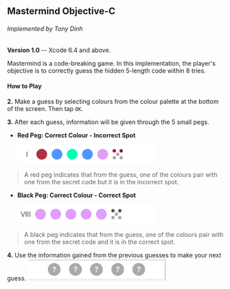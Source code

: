 

## Mastermind Objective-C
###### Implemented by Tony Dinh
**Version 1.0** -- Xcode 6.4 and above.

Mastermind is a code-breaking game. In this implementation, the player's objective is to correctly guess the hidden 5-length code within 8 tries.

#### How to Play


**2.** Make a guess by selecting colours from the colour palette at the bottom of the screen. Then tap `OK`.

**3.** After each guess, information will be given through the 5 small pegs.

  * **Red Peg: Correct Colour - Incorrect Spot**  
     
    ![Screenshot](/Screenshots/ss3.png)

> A red peg indicates that from the guess, one of the colours pair with one from the secret code 
> but it is in the incorrect spot.

  * **Black Peg: Correct Colour - Correct Spot**

      ![Screenshot](/Screenshots/ss4.png)

> A black peg indicates that from the guess, one of the colours pair with one from the secret code 
> and it is in the correct spot.

**4.** Use the information gained from the previous guesses to make your next guess.
![Screenshot](/Screenshots/ss1.png)

